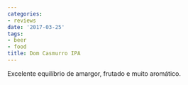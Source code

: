 ```yaml
---
categories:
- reviews
date: '2017-03-25'
tags:
- beer
- food
title: Dom Casmurro IPA
---
```


Excelente equilíbrio de amargor, frutado e muito aromático.